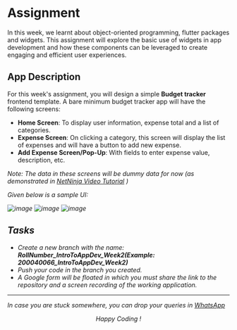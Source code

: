 # Assignment 
In this week, we learnt about object-oriented programming, flutter packages and widgets. This assignment will explore the basic use of widgets in app development and how these components can be leveraged to create engaging and efficient user experiences. 
## App Description
For this week's assignment, you will design a simple **Budget tracker** frontend template. A bare minimum budget tracker app will have the following screens: <br>
<ul>
  <li>
    <strong>Home Screen</strong>: To display user information, expense total and a list of categories.
  </li>
  <li>
    <strong>Expense Screen</strong>: On clicking a category, this screen will display the list of expenses and will have a button to add new expense.
  </li>
  <li>
    <strong>Add Expense Screen/Pop-Up</strong>: With fields to enter expense value, description, etc.
  </li>
</ul>

<em> Note: The data in these screens will be dummy data for now (as demonstrated in [NetNinja Video Tutorial](https://youtu.be/_AC90CiDoKA) ) <em> 

Given below is a sample UI:

![image](https://github.com/aastha51551/TSS-2023/assets/134774307/c78c388c-63f0-4079-942f-b984f71af7e4) ![image](https://github.com/aastha51551/TSS-2023/assets/134774307/8838ca0e-83f8-4710-a74f-8fa31c1a64c4) ![image](https://github.com/aastha51551/TSS-2023/assets/134774307/7f4a3d21-f5ca-48be-bba1-14a29353d0d2)


## Tasks
* Create a new branch with the name: **RollNumber_IntroToAppDev_Week2(Example: 200040066_IntroToAppDev_Week2)**
* Push your code in the branch you created.
* A Google form will be floated in which you must share the link to the repository and a screen recording of the working application.

***
In case you are stuck somewhere, you can drop your queries in [WhatsApp](https://chat.whatsapp.com/EHA9cUj9vwOBjp1kHTmP9d)
<p align="center"> Happy Coding !</p>
